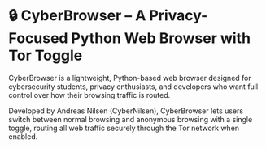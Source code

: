 # 🔒 CyberBrowser – A Privacy-Focused Python Web Browser with Tor Toggle
CyberBrowser is a lightweight, Python-based web browser designed for cybersecurity students, privacy enthusiasts, and developers who want full control over how their browsing traffic is routed.

Developed by Andreas Nilsen (CyberNilsen), CyberBrowser lets users switch between normal browsing and anonymous browsing with a single toggle, routing all web traffic securely through the Tor network when enabled.
